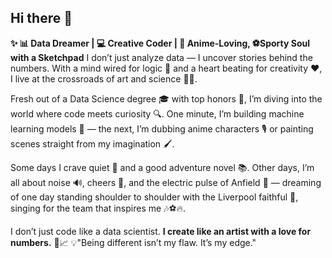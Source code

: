 ## Hi there 👋


 **✨ 📊 Data Dreamer | 💻 Creative Coder | 🎨 Anime-Loving, ⚽Sporty Soul with a Sketchpad**
I don’t just analyze data — I uncover stories behind the numbers. With a mind wired for logic 🧠 and a heart beating for creativity ❤️, 
I live at the crossroads of art and science  🧬🎨.

Fresh out of a Data Science degree 🎓 with top honors 🏅, I’m diving into the world where code meets curiosity 🔍. One minute, 
I’m building machine learning models 🤖 — the next, I’m dubbing anime characters 🎙️ or painting scenes straight from my imagination 🖌️.

Some days I crave quiet 🤫 and a good adventure novel 📚. Other days, I’m all about noise 🔊, cheers 🎉,
and the electric pulse of Anfield 🔴 — dreaming of one day standing shoulder to shoulder with the Liverpool faithful 🙌,
singing for the team that inspires me 🎶⚽🔥.

I don’t just code like a data scientist.
**I create like an artist with a love for numbers.** 🎨📈
💡"Being different isn’t my flaw. It’s my edge."

